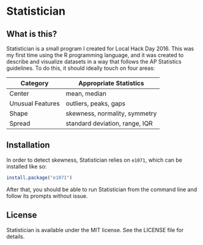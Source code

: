 # Statistician

## What is this?

Statistician is a small program I created for Local Hack Day 2016. This was my
first time using the R programming language, and it was created to describe and
visualize datasets in a way that follows the AP Statistics guidelines. To do
this, it should ideally touch on four areas:

| Category         | Appropriate Statistics         |
| ---------------- | ------------------------------ |
| Center           | mean, median                   |
| Unusual Features | outliers, peaks, gaps          |
| Shape            | skewness, normality, symmetry  |
| Spread           | standard deviation, range, IQR |

## Installation

In order to detect skewness, Statistician relies on `e1071`, which can be
installed like so:

```r
install.package("e1071")
```

After that, you should be able to run Statistician from the command line and
follow its prompts without issue.

## License

Statistician is available under the MIT license. See the LICENSE file for details.
